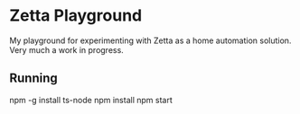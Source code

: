 Zetta Playground
================

My playground for experimenting with Zetta as a home automation solution. Very much a work in progress.

Running
-------

  npm -g install ts-node
  npm install
  npm start
